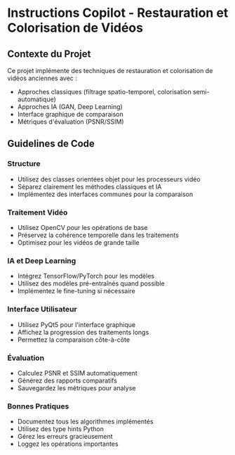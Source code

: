 <!-- Use this file to provide workspace-specific custom instructions to Copilot. For more details, visit https://code.visualstudio.com/docs/copilot/copilot-customization#_use-a-githubcopilotinstructionsmd-file -->

# Instructions Copilot - Restauration et Colorisation de Vidéos

## Contexte du Projet
Ce projet implémente des techniques de restauration et colorisation de vidéos anciennes avec :
- Approches classiques (filtrage spatio-temporel, colorisation semi-automatique)
- Approches IA (GAN, Deep Learning)
- Interface graphique de comparaison
- Métriques d'évaluation (PSNR/SSIM)

## Guidelines de Code

### Structure
- Utilisez des classes orientées objet pour les processeurs vidéo
- Séparez clairement les méthodes classiques et IA
- Implémentez des interfaces communes pour la comparaison

### Traitement Vidéo
- Utilisez OpenCV pour les opérations de base
- Préservez la cohérence temporelle dans les traitements
- Optimisez pour les vidéos de grande taille

### IA et Deep Learning
- Intégrez TensorFlow/PyTorch pour les modèles
- Utilisez des modèles pré-entraînés quand possible
- Implémentez le fine-tuning si nécessaire

### Interface Utilisateur
- Utilisez PyQt5 pour l'interface graphique
- Affichez la progression des traitements longs
- Permettez la comparaison côte-à-côte

### Évaluation
- Calculez PSNR et SSIM automatiquement
- Générez des rapports comparatifs
- Sauvegardez les métriques pour analyse

### Bonnes Pratiques
- Documentez tous les algorithmes implémentés
- Utilisez des type hints Python
- Gérez les erreurs gracieusement
- Loggez les opérations importantes
